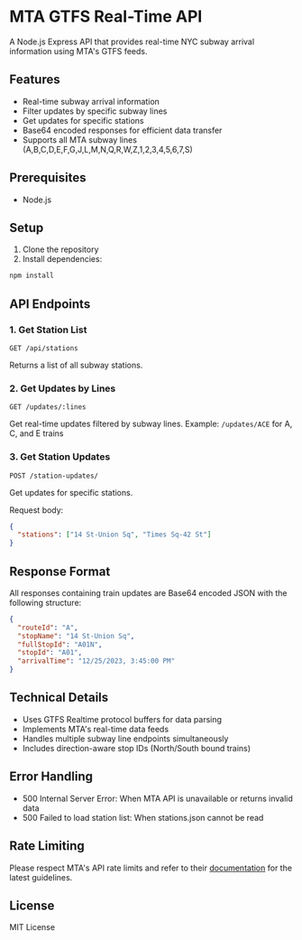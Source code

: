 # MTA GTFS Real-Time API

A Node.js Express API that provides real-time NYC subway arrival information using MTA's GTFS feeds.

## Features

- Real-time subway arrival information
- Filter updates by specific subway lines
- Get updates for specific stations
- Base64 encoded responses for efficient data transfer
- Supports all MTA subway lines (A,B,C,D,E,F,G,J,L,M,N,Q,R,W,Z,1,2,3,4,5,6,7,S)

## Prerequisites

- Node.js

## Setup

1. Clone the repository
2. Install dependencies:

```bash
npm install
```

## API Endpoints

### 1. Get Station List

```
GET /api/stations
```

Returns a list of all subway stations.

### 2. Get Updates by Lines

```
GET /updates/:lines
```

Get real-time updates filtered by subway lines.
Example: `/updates/ACE` for A, C, and E trains

### 3. Get Station Updates

```
POST /station-updates/
```

Get updates for specific stations.

Request body:

```json
{
  "stations": ["14 St-Union Sq", "Times Sq-42 St"]
}
```

## Response Format

All responses containing train updates are Base64 encoded JSON with the following structure:

```json
{
  "routeId": "A",
  "stopName": "14 St-Union Sq",
  "fullStopId": "A01N",
  "stopId": "A01",
  "arrivalTime": "12/25/2023, 3:45:00 PM"
}
```

## Technical Details

- Uses GTFS Realtime protocol buffers for data parsing
- Implements MTA's real-time data feeds
- Handles multiple subway line endpoints simultaneously
- Includes direction-aware stop IDs (North/South bound trains)

## Error Handling

- 500 Internal Server Error: When MTA API is unavailable or returns invalid data
- 500 Failed to load station list: When stations.json cannot be read

## Rate Limiting

Please respect MTA's API rate limits and refer to their [documentation](https://api.mta.info/) for the latest guidelines.

## License

MIT License
